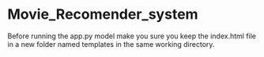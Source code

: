 # Movie_Recomender_system
Before running the app.py model make you sure you keep the index.html file in a new folder named templates in the same working directory.
